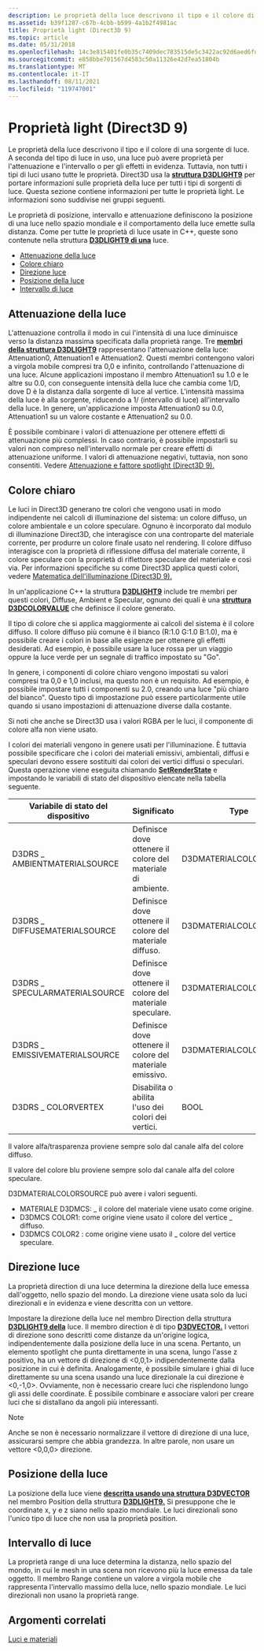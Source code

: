 ```yaml
---
description: Le proprietà della luce descrivono il tipo e il colore di una sorgente di luce.
ms.assetid: b39f1287-c67b-4cbb-b599-4a1b2f4981ac
title: Proprietà light (Direct3D 9)
ms.topic: article
ms.date: 05/31/2018
ms.openlocfilehash: 14c3e815401fe0b35c7409dec783515de5c3422ac92d6aed6fd4adebf09f8c18
ms.sourcegitcommit: e858bbe701567d4583c50a11326e42d7ea51804b
ms.translationtype: MT
ms.contentlocale: it-IT
ms.lasthandoff: 08/11/2021
ms.locfileid: "119747001"
---
```

# <a name="light-properties-direct3d-9"></a>Proprietà light (Direct3D 9)

Le proprietà della luce descrivono il tipo e il colore di una sorgente di luce. A seconda del tipo di luce in uso, una luce può avere proprietà per l'attenuazione e l'intervallo o per gli effetti in evidenza. Tuttavia, non tutti i tipi di luci usano tutte le proprietà. Direct3D usa la [**struttura D3DLIGHT9**](d3dlight9.md) per portare informazioni sulle proprietà della luce per tutti i tipi di sorgenti di luce. Questa sezione contiene informazioni per tutte le proprietà light. Le informazioni sono suddivise nei gruppi seguenti.

Le proprietà di posizione, intervallo e attenuazione definiscono la posizione di una luce nello spazio mondiale e il comportamento della luce emette sulla distanza. Come per tutte le proprietà di luce usate in C++, queste sono contenute nella struttura [**D3DLIGHT9 di una**](d3dlight9.md) luce.

-   [Attenuazione della luce](#light-attenuation)
-   [Colore chiaro](#light-color)
-   [Direzione luce](#light-direction)
-   [Posizione della luce](#light-position)
-   [Intervallo di luce](#light-range)

## <a name="light-attenuation"></a>Attenuazione della luce

L'attenuazione controlla il modo in cui l'intensità di una luce diminuisce verso la distanza massima specificata dalla proprietà range. Tre [**membri della struttura D3DLIGHT9**](d3dlight9.md) rappresentano l'attenuazione della luce: Attenuation0, Attenuation1 e Attenuation2. Questi membri contengono valori a virgola mobile compresi tra 0,0 e infinito, controllando l'attenuazione di una luce. Alcune applicazioni impostano il membro Attenuation1 su 1.0 e le altre su 0.0, con conseguente intensità della luce che cambia come 1/D, dove D è la distanza dalla sorgente di luce al vertice. L'intensità massima della luce è alla sorgente, riducendo a 1/ (intervallo di luce) all'intervallo della luce. In genere, un'applicazione imposta Attenuation0 su 0.0, Attenuation1 su un valore costante e Attenuation2 su 0.0.

È possibile combinare i valori di attenuazione per ottenere effetti di attenuazione più complessi. In caso contrario, è possibile impostarli su valori non compreso nell'intervallo normale per creare effetti di attenuazione uniforme. I valori di attenuazione negativi, tuttavia, non sono consentiti. Vedere [Attenuazione e fattore spotlight (Direct3D 9).](attenuation-and-spotlight-factor.md)

## <a name="light-color"></a>Colore chiaro

Le luci in Direct3D generano tre colori che vengono usati in modo indipendente nei calcoli di illuminazione del sistema: un colore diffuso, un colore ambientale e un colore speculare. Ognuno è incorporato dal modulo di illuminazione Direct3D, che interagisce con una controparte del materiale corrente, per produrre un colore finale usato nel rendering. Il colore diffuso interagisce con la proprietà di riflessione diffusa del materiale corrente, il colore speculare con la proprietà di riflettore speculare del materiale e così via. Per informazioni specifiche su come Direct3D applica questi colori, vedere [Matematica dell'illuminazione (Direct3D 9).](mathematics-of-lighting.md)

In un'applicazione C++ la struttura [**D3DLIGHT9**](d3dlight9.md) include tre membri per questi colori, Diffuse, Ambient e Specular, ognuno dei quali è una [**struttura D3DCOLORVALUE**](d3dcolorvalue.md) che definisce il colore generato.

Il tipo di colore che si applica maggiormente ai calcoli del sistema è il colore diffuso. Il colore diffuso più comune è il bianco (R:1.0 G:1.0 B:1.0), ma è possibile creare i colori in base alle esigenze per ottenere gli effetti desiderati. Ad esempio, è possibile usare la luce rossa per un viaggio oppure la luce verde per un segnale di traffico impostato su "Go".

In genere, i componenti di colore chiaro vengono impostati su valori compresi tra 0,0 e 1,0 inclusi, ma questo non è un requisito. Ad esempio, è possibile impostare tutti i componenti su 2.0, creando una luce "più chiaro del bianco". Questo tipo di impostazione può essere particolarmente utile quando si usano impostazioni di attenuazione diverse dalla costante.

Si noti che anche se Direct3D usa i valori RGBA per le luci, il componente di colore alfa non viene usato.

I colori dei materiali vengono in genere usati per l'illuminazione. È tuttavia possibile specificare che i colori dei materiali emissivi, ambientali, diffusi e speculari devono essere sostituiti dai colori dei vertici diffusi o speculari. Questa operazione viene eseguita chiamando [**SetRenderState**](/windows/win32/api/d3d9helper/nf-d3d9helper-idirect3ddevice9-setrenderstate) e impostando le variabili di stato del dispositivo elencate nella tabella seguente.



| Variabile di stato del dispositivo         | Significato                                       | Type                   | Predefinito          |
|-------------------------------|-----------------------------------------------|------------------------|------------------|
| D3DRS \_ AMBIENTMATERIALSOURCE  | Definisce dove ottenere il colore del materiale di ambiente.  | D3DMATERIALCOLORSOURCE | MATERIALE D3DMCS \_ |
| D3DRS \_ DIFFUSEMATERIALSOURCE  | Definisce dove ottenere il colore del materiale diffuso.  | D3DMATERIALCOLORSOURCE | COLORE 1 DI D3DMCS \_   |
| D3DRS \_ SPECULARMATERIALSOURCE | Definisce dove ottenere il colore del materiale speculare. | D3DMATERIALCOLORSOURCE | D3DMCS \_ COLOR2   |
| D3DRS \_ EMISSIVEMATERIALSOURCE | Definisce dove ottenere il colore del materiale emissivo. | D3DMATERIALCOLORSOURCE | MATERIALE D3DMCS \_ |
| D3DRS \_ COLORVERTEX            | Disabilita o abilita l'uso dei colori dei vertici.     | BOOL                   | true             |



 

Il valore alfa/trasparenza proviene sempre solo dal canale alfa del colore diffuso.

Il valore del colore blu proviene sempre solo dal canale alfa del colore speculare.

D3DMATERIALCOLORSOURCE può avere i valori seguenti.

-   MATERIALE D3DMCS: \_ il colore del materiale viene usato come origine.
-   D3DMCS COLOR1: come origine viene usato il colore del vertice \_ diffuso.
-   D3DMCS COLOR2 : come origine viene usato il \_ colore del vertice speculare.

## <a name="light-direction"></a>Direzione luce

La proprietà direction di una luce determina la direzione della luce emessa dall'oggetto, nello spazio del mondo. La direzione viene usata solo da luci direzionali e in evidenza e viene descritta con un vettore.

Impostare la direzione della luce nel membro Direction della struttura [**D3DLIGHT9 della**](d3dlight9.md) luce. Il membro direction è di tipo [**D3DVECTOR.**](d3dvector.md) I vettori di direzione sono descritti come distanze da un'origine logica, indipendentemente dalla posizione della luce in una scena. Pertanto, un elemento spotlight che punta direttamente in una scena, lungo l'asse z positivo, ha un vettore di direzione di <0,0,1> indipendentemente dalla posizione in cui è definita. Analogamente, è possibile simulare i ghiai di luce direttamente su una scena usando una luce direzionale la cui direzione è <0,-1,0>. Ovviamente, non è necessario creare luci che risplendono lungo gli assi delle coordinate. È possibile combinare e associare valori per creare luci che si distallano da angoli più interessanti.

> [!Note]  
> Anche se non è necessario normalizzare il vettore di direzione di una luce, assicurarsi sempre che abbia grandezza. In altre parole, non usare un vettore <0,0,0> direzione.

 

## <a name="light-position"></a>Posizione della luce

La posizione della luce viene [**descritta usando una struttura D3DVECTOR**](d3dvector.md) nel membro Position della struttura [**D3DLIGHT9.**](d3dlight9.md) Si presuppone che le coordinate x, y e z siano nello spazio mondiale. Le luci direzionali sono l'unico tipo di luce che non usa la proprietà position.

## <a name="light-range"></a>Intervallo di luce

La proprietà range di una luce determina la distanza, nello spazio del mondo, in cui le mesh in una scena non ricevono più la luce emessa da tale oggetto. Il membro Range contiene un valore a virgola mobile che rappresenta l'intervallo massimo della luce, nello spazio mondiale. Le luci direzionali non usano la proprietà range.

## <a name="related-topics"></a>Argomenti correlati

<dl> <dt>

[Luci e materiali](lights-and-materials.md)
</dt> </dl>

 

 
